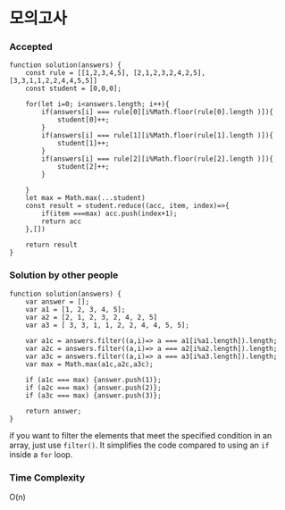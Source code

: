 # 모의고사

### Accepted
```
function solution(answers) {
    const rule = [[1,2,3,4,5], [2,1,2,3,2,4,2,5],[3,3,1,1,2,2,4,4,5,5]]
    const student = [0,0,0];

    for(let i=0; i<answers.length; i++){
        if(answers[i] === rule[0][i%Math.floor(rule[0].length )]){
            student[0]++;
        }
        if(answers[i] === rule[1][i%Math.floor(rule[1].length )]){
            student[1]++;
        }
        if(answers[i] === rule[2][i%Math.floor(rule[2].length )]){
            student[2]++;
        }

    }
    let max = Math.max(...student)
    const result = student.reduce((acc, item, index)=>{
        if(item ===max) acc.push(index+1);
        return acc
    },[])

    return result
}
```

### Solution by other people

```
function solution(answers) {
    var answer = [];
    var a1 = [1, 2, 3, 4, 5];
    var a2 = [2, 1, 2, 3, 2, 4, 2, 5]
    var a3 = [ 3, 3, 1, 1, 2, 2, 4, 4, 5, 5];

    var a1c = answers.filter((a,i)=> a === a1[i%a1.length]).length;
    var a2c = answers.filter((a,i)=> a === a2[i%a2.length]).length;
    var a3c = answers.filter((a,i)=> a === a3[i%a3.length]).length;
    var max = Math.max(a1c,a2c,a3c);

    if (a1c === max) {answer.push(1)};
    if (a2c === max) {answer.push(2)};
    if (a3c === max) {answer.push(3)};

    return answer;
}
```

if you want to filter the elements  that meet the specified condition in an array, just use `filter()`.
It simplifies the code compared to using an `if` inside a `for` loop.

### Time Complexity
O(n)